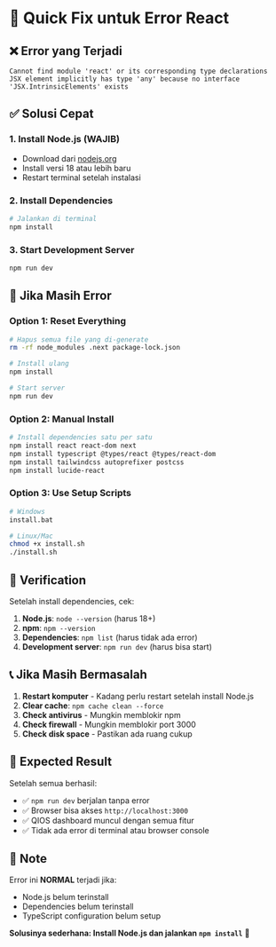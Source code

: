 # 🚨 Quick Fix untuk Error React

## ❌ **Error yang Terjadi**
```
Cannot find module 'react' or its corresponding type declarations
JSX element implicitly has type 'any' because no interface 'JSX.IntrinsicElements' exists
```

## ✅ **Solusi Cepat**

### **1. Install Node.js (WAJIB)**
- Download dari [nodejs.org](https://nodejs.org/)
- Install versi 18 atau lebih baru
- Restart terminal setelah instalasi

### **2. Install Dependencies**
```bash
# Jalankan di terminal
npm install
```

### **3. Start Development Server**
```bash
npm run dev
```

## 🔧 **Jika Masih Error**

### **Option 1: Reset Everything**
```bash
# Hapus semua file yang di-generate
rm -rf node_modules .next package-lock.json

# Install ulang
npm install

# Start server
npm run dev
```

### **Option 2: Manual Install**
```bash
# Install dependencies satu per satu
npm install react react-dom next
npm install typescript @types/react @types/react-dom
npm install tailwindcss autoprefixer postcss
npm install lucide-react
```

### **Option 3: Use Setup Scripts**
```bash
# Windows
install.bat

# Linux/Mac
chmod +x install.sh
./install.sh
```

## 🎯 **Verification**

Setelah install dependencies, cek:
1. **Node.js**: `node --version` (harus 18+)
2. **npm**: `npm --version`
3. **Dependencies**: `npm list` (harus tidak ada error)
4. **Development server**: `npm run dev` (harus bisa start)

## 📞 **Jika Masih Bermasalah**

1. **Restart komputer** - Kadang perlu restart setelah install Node.js
2. **Clear cache**: `npm cache clean --force`
3. **Check antivirus** - Mungkin memblokir npm
4. **Check firewall** - Mungkin memblokir port 3000
5. **Check disk space** - Pastikan ada ruang cukup

## 🚀 **Expected Result**

Setelah semua berhasil:
- ✅ `npm run dev` berjalan tanpa error
- ✅ Browser bisa akses `http://localhost:3000`
- ✅ QIOS dashboard muncul dengan semua fitur
- ✅ Tidak ada error di terminal atau browser console

## 📝 **Note**

Error ini **NORMAL** terjadi jika:
- Node.js belum terinstall
- Dependencies belum terinstall
- TypeScript configuration belum setup

**Solusinya sederhana: Install Node.js dan jalankan `npm install`** 🎯
